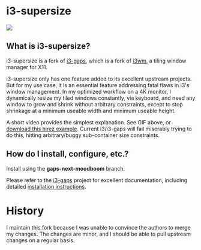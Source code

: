 # i3-supersize

![](https://github.com/moodboom/i3/raw/gaps-next-moodboom/docs/i3-supersize.gif)

## What is i3-supersize?

i3-supersize is a fork of [i3-gaps](https://github.com/Airblader/i3), which is a fork of [i3wm](https://www.i3wm.org), a tiling window manager for X11.

i3-supersize only has one feature added to its excellent upstream projects.  But for my use case, it is an essential feature addressing fatal flaws in i3's window management.  In my optimized workflow on a 4K monitor, I dynamically resize my tiled windows constantly, via keyboard, and need any window to grow and shrink without arbitrary constraints, except to stop shrinkage at a minimum useable width and minimum useable height.

A short video provides the simplest explanation.  See GIF above, or [download this hirez example](https://github.com/moodboom/i3/raw/gaps-next-moodboom/docs/i3-supersize.mp4).  Current i3/i3-gaps will fail miserably trying to do this, hitting arbitrary/buggy sub-container size constraints.

## How do I install, configure, etc.?

Install using the **gaps-next-moodboom** branch.

Please refer to the [i3-gaps](https://github.com/Airblader/i3) project for excellent documentation, including detailed [installation instructions](https://github.com/Airblader/i3/wiki/installation).

# History

I maintain this fork because I was unable to convince the authors to merge my changes.  The changes are minor, and I should be able to pull upstream changes on a regular basis.
